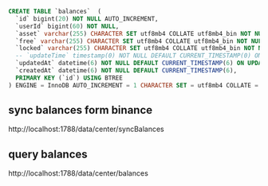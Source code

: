 
```sql
CREATE TABLE `balances`  (
  `id` bigint(20) NOT NULL AUTO_INCREMENT,
  `userId` bigint(60) NOT NULL,
  `asset` varchar(255) CHARACTER SET utf8mb4 COLLATE utf8mb4_bin NOT NULL COMMENT 'asset',
  `free` varchar(255) CHARACTER SET utf8mb4 COLLATE utf8mb4_bin NOT NULL COMMENT 'free',
  `locked` varchar(255) CHARACTER SET utf8mb4 COLLATE utf8mb4_bin NOT NULL COMMENT 'locked',
  -- `updateTime` timestamp(0) NOT NULL DEFAULT CURRENT_TIMESTAMP(0) ON UPDATE CURRENT_TIMESTAMP(0),
  `updatedAt` datetime(6) NOT NULL DEFAULT CURRENT_TIMESTAMP(6) ON UPDATE CURRENT_TIMESTAMP(6),
  `createdAt` datetime(6) NOT NULL DEFAULT CURRENT_TIMESTAMP(6),
  PRIMARY KEY (`id`) USING BTREE
) ENGINE = InnoDB AUTO_INCREMENT = 1 CHARACTER SET = utf8mb4 COLLATE = utf8mb4_bin ROW_FORMAT = Dynamic;
```

## sync balances form binance
http://localhost:1788/data/center/syncBalances

## query balances
http://localhost:1788/data/center/balances
